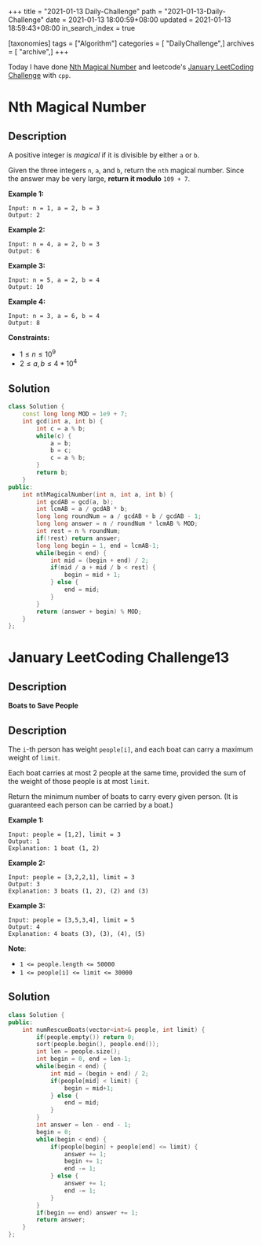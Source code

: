 +++
title = "2021-01-13 Daily-Challenge"
path = "2021-01-13-Daily-Challenge"
date = 2021-01-13 18:00:59+08:00
updated = 2021-01-13 18:59:43+08:00
in_search_index = true

[taxonomies]
tags = ["Algorithm"]
categories = [ "DailyChallenge",]
archives = [ "archive",]
+++

Today I have done [Nth Magical Number](https://leetcode.com/problems/nth-magical-number/) and leetcode's [January LeetCoding Challenge](https://leetcode.com/explore/challenge/card/january-leetcoding-challenge-2021/580/week-2-january-8th-january-14th/3600/) with `cpp`.

<!-- more -->

# Nth Magical Number

## Description

A positive integer is *magical* if it is divisible by either `a` or `b`.

Given the three integers `n`, `a`, and `b`, return the `nth` magical number. Since the answer may be very large, **return it modulo** `109 + 7`.

 

**Example 1:**

```
Input: n = 1, a = 2, b = 3
Output: 2
```

**Example 2:**

```
Input: n = 4, a = 2, b = 3
Output: 6
```

**Example 3:**

```
Input: n = 5, a = 2, b = 4
Output: 10
```

**Example 4:**

```
Input: n = 3, a = 6, b = 4
Output: 8
```

 

**Constraints:**

- $1 \le n \le 10^9$
- $2 \le a, b \le 4 * 10^4$

## Solution

``` cpp
class Solution {
    const long long MOD = 1e9 + 7;
    int gcd(int a, int b) {
        int c = a % b;
        while(c) {
            a = b;
            b = c;
            c = a % b;
        }
        return b;
    }
public:
    int nthMagicalNumber(int n, int a, int b) {
        int gcdAB = gcd(a, b);
        int lcmAB = a / gcdAB * b;
        long long roundNum = a / gcdAB + b / gcdAB - 1;
        long long answer = n / roundNum * lcmAB % MOD;
        int rest = n % roundNum;
        if(!rest) return answer;
        long long begin = 1, end = lcmAB-1;
        while(begin < end) {
            int mid = (begin + end) / 2;
            if(mid / a + mid / b < rest) {
                begin = mid + 1;
            } else {
                end = mid;
            }
        }
        return (answer + begin) % MOD;
    }
};
```

# January LeetCoding Challenge13

## Description

**Boats to Save People**

## Description

The `i`-th person has weight `people[i]`, and each boat can carry a maximum weight of `limit`.

Each boat carries at most 2 people at the same time, provided the sum of the weight of those people is at most `limit`.

Return the minimum number of boats to carry every given person. (It is guaranteed each person can be carried by a boat.)

 

**Example 1:**

```
Input: people = [1,2], limit = 3
Output: 1
Explanation: 1 boat (1, 2)
```

**Example 2:**

```
Input: people = [3,2,2,1], limit = 3
Output: 3
Explanation: 3 boats (1, 2), (2) and (3)
```

**Example 3:**

```
Input: people = [3,5,3,4], limit = 5
Output: 4
Explanation: 4 boats (3), (3), (4), (5)
```

**Note**:

- `1 <= people.length <= 50000`
- `1 <= people[i] <= limit <= 30000`

## Solution

``` cpp
class Solution {
public:
    int numRescueBoats(vector<int>& people, int limit) {
        if(people.empty()) return 0;
        sort(people.begin(), people.end());
        int len = people.size();
        int begin = 0, end = len-1;
        while(begin < end) {
            int mid = (begin + end) / 2;
            if(people[mid] < limit) {
                begin = mid+1;
            } else {
                end = mid;
            }
        }
        int answer = len - end - 1;
        begin = 0;
        while(begin < end) {
            if(people[begin] + people[end] <= limit) {
                answer += 1;
                begin += 1;
                end -= 1;
            } else {
                answer += 1;
                end -= 1;
            }
        }
        if(begin == end) answer += 1;
        return answer;
    }
};
```
